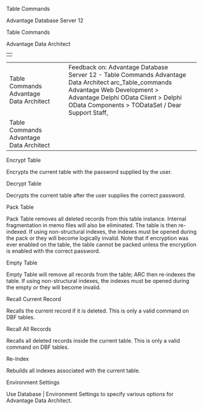 Table Commands




Advantage Database Server 12  

Table Commands

Advantage Data Architect

|  |
| --- |
|  |

|  |  |  |  |  |
| --- | --- | --- | --- | --- |
| Table Commands  Advantage Data Architect |  |  | Feedback on: Advantage Database Server 12 - Table Commands Advantage Data Architect arc\_Table\_commands Advantage Web Development > Advantage Delphi OData Client > Delphi OData Components > TODataSet / Dear Support Staff, |  |
| Table Commands  Advantage Data Architect |  |  |  |  |

Encrypt Table

Encrypts the current table with the password supplied by the user.

Decrypt Table

Decrypts the current table after the user supplies the correct password.

Pack Table

Pack Table removes all deleted records from this table instance. Internal fragmentation in memo files will also be eliminated. The table is then re-indexed. If using non-structural indexes, the indexes must be opened during the pack or they will become logically invalid. Note that if encryption was ever enabled on the table, the table cannot be packed unless the encryption is enabled with the correct password.

Empty Table

Empty Table will remove all records from the table; ARC then re-indexes the table. If using non-structural indexes, the indexes must be opened during the empty or they will become invalid.

Recall Current Record

Recalls the current record if it is deleted. This is only a valid command on DBF tables.

Recall All Records

Recalls all deleted records inside the current table. This is only a valid command on DBF tables.

Re-Index

Rebuilds all indexes associated with the current table.

Environment Settings

Use Database | Environment Settings to specify various options for Advantage Data Architect.